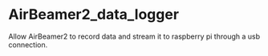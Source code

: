 # AirBeamer2_data_logger
Allow AirBeamer2 to record data and stream it to raspberry pi through a usb connection.
